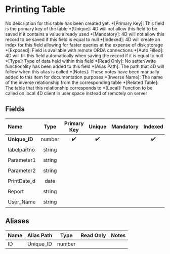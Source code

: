 ﻿# Printing Table
No description for this table has been created yet.
*[Primary Key]: This field is the primary key of the table
*[Unique]: 4D will not allow this field to be saved if it contains a value already used
*[Mandatory]: 4D will not allow this record to be saved if this field is equal to null
*[Indexed]: 4D will create an index for this field allowing for faster queries at the expense of disk storage
*[Exposed]: Field is available with remote ORDA connections
*[Auto Filled]: 4D will fill this field automatically when saving the record if it is equal to null
*[Type]: Type of data held within this field
*[Read Only]: No setter/write functionality has been added to this field
*[Alias Path]: The path that 4D will follow when this alias is called
*[Notes]: These notes have been manually added to this item for documentation purposes
*[Inverse Name]: The name of the inverse relationship from the corresponding table
*[Related Table]: The table that this relationship corresponds to
*[Local]: Function to be called on local 4D client in user space instead of remotely on server
## Fields

|Name|Type|Primary Key|Unique|Mandatory|Indexed|Exposed|Auto Filled|Notes|
|:---|:---:|:---:|:---:|:---:|:---:|:---:|:---:|:---:|
|**Unique_ID**|number|✔️|✔️||✔️|✔️|||
|labelpartno|string|||||✔️|||
|Parameter1|string|||||✔️|||
|Parameter2|string|||||✔️|||
|PrintDate_d|date|||||✔️|||
|Report|string|||||✔️|||
|User_Name|string|||||✔️|||
## Aliases

|Name|Alias Path|Type|Read Only|Notes|
|:---|:---:|:---:|:---:|:---:|
|ID|Unique_ID|number|||